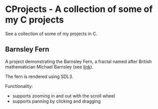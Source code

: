 # CProjects - A collection of some of my C projects
See a collection of some of my projects in C.

## Barnsley Fern
A project demonstrating the Barnsley Fern, a fractal named after British mathematician Michael Barnsley (see [link](https://en.wikipedia.org/wiki/Barnsley_fern)).

The fern is rendered using SDL3.

Functionality:
- supports zooming in and out with the scroll wheel
- supports panning by clicking and dragging
